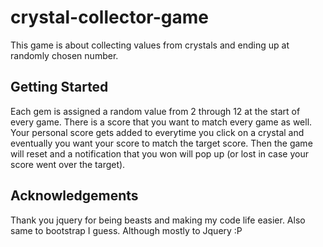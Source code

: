 # crystal-collector-game

This game is about collecting values from crystals and ending up at randomly chosen number.

## Getting Started

Each gem is assigned a random value from 2 through 12 at the start of every game. There is a score that you want to match every game as well. Your personal score gets added to everytime you click on a crystal and eventually you want your score to match the target score. Then the game will reset and a notification that you won will pop up (or lost in case your score went over the target).

## Acknowledgements

Thank you jquery for being beasts and making my code life easier. Also same to bootstrap I guess. Although mostly to Jquery :P
